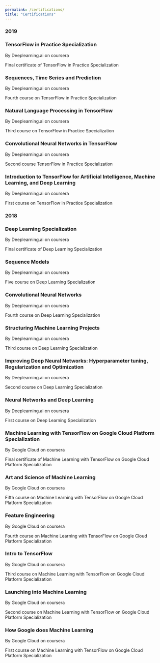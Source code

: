 ```yaml
---
permalink: /certifications/
title: "Certifications"
---
```


### 2019

### TensorFlow in Practice Specialization
By Deeplearning.ai on coursera
<p>Final certificate of TensorFlow in Practice Specialization</p>


### Sequences, Time Series and Prediction
By Deeplearning.ai on coursera
<p>Fourth course on TensorFlow in Practice Specialization</p>


### Natural Language Processing in TensorFlow
By Deeplearning.ai on coursera
<p>Third course on TensorFlow in Practice Specialization</p>
<a href="https://www.coursera.org/account/accomplishments/records/2HR7W26G46SQ"  class="btn btn-info" role="button" target="_blank"> <i class="fa fa-certificate fa-2x" aria-hidden="true"></i></a> <a href="https://github.com/udaykiranreddykondreddy/Tensorflow-in-practice-by-deeplearning.ai/tree/master/Natural-language-processing"  class="btn btn-info" role="button" target="_blank"> <i class="fa fa-github fa-2x" aria-hidden="true"></i></a>

### Convolutional Neural Networks in TensorFlow
By Deeplearning.ai on coursera
<p>Second course TensorFlow in Practice Specialization</p>
<a href="https://github.com/udaykiranreddykondreddy/Tensorflow-in-practice-by-deeplearning.ai/tree/master/Convolutional-neural-networks"  class="btn btn-info" role="button" target="_blank"> <i class="fa fa-github fa-2x" aria-hidden="true"></i></a>

### Introduction to TensorFlow for Artificial Intelligence, Machine Learning, and Deep Learning
By Deeplearning.ai on coursera
<p>First course on TensorFlow in Practice Specialization</p>
<a href="https://www.coursera.org/account/accomplishments/records/X4X5WUXG2CBW"  class="btn btn-info" role="button" target="_blank"> <i class="fa fa-certificate fa-2x" aria-hidden="true"></i></a>  <a href="https://github.com/udaykiranreddykondreddy/Tensorflow-in-practice-by-deeplearning.ai/tree/master/intro-to-tensorflow"  class="btn btn-info" role="button" target="_blank"> <i class="fa fa-github fa-2x" aria-hidden="true"></i></a>

### 2018

### Deep Learning Specialization
By Deeplearning.ai on coursera
<p>Final certificate of Deep Learning Specialization</p>
<a href="https://www.coursera.org/account/accomplishments/specialization/3HTVSR9HL3XF"  class="btn btn-info" role="button" target="_blank"> <i class="fa fa-certificate fa-2x" aria-hidden="true"></i></a>

### Sequence Models
By Deeplearning.ai on coursera
<p>Five course on Deep Learning Specialization</p>
<a href="https://www.coursera.org/account/accomplishments/verify/ECL5WC4CBWDF"  class="btn btn-info" role="button" target="_blank"> <i class="fa fa-certificate fa-2x" aria-hidden="true"></i></a> <a href="https://github.com/udaykiranreddykondreddy/deep_learning_coursera_assignments/tree/master/Sequence%20Models"  class="btn btn-info" role="button" target="_blank"> <i class="fa fa-github fa-2x" aria-hidden="true"></i></a>

### Convolutional Neural Networks
By Deeplearning.ai on coursera
<p>Fourth course on Deep Learning Specialization</p>
<a href="https://www.coursera.org/account/accomplishments/certificate/PC3BF8F85AQD"  class="btn btn-info" role="button" target="_blank"> <i class="fa fa-certificate fa-2x" aria-hidden="true"></i></a> <a href="https://github.com/udaykiranreddykondreddy/deep_learning_coursera_assignments/tree/master/Convolutional%20Neural%20Networks%20Prev"  class="btn btn-info" role="button" target="_blank"> <i class="fa fa-github fa-2x" aria-hidden="true"></i></a>

### Structuring Machine Learning Projects
By Deeplearning.ai on coursera
<p>Third course on Deep Learning Specialization</p>
<a href="https://www.coursera.org/account/accomplishments/certificate/P6ZMF7JQ4VSP"  class="btn btn-info" role="button" target="_blank"> <i class="fa fa-certificate fa-2x" aria-hidden="true"></i></a>

### Improving Deep Neural Networks: Hyperparameter tuning, Regularization and Optimization
By Deeplearning.ai on coursera
<p>Second course on Deep Learning Specialization</p>
<a href="https://www.coursera.org/account/accomplishments/certificate/CV8QY7FJSDLU"  class="btn btn-info" role="button" target="_blank"> <i class="fa fa-certificate fa-2x" aria-hidden="true"></i></a> <a href="https://github.com/udaykiranreddykondreddy/deep_learning_coursera_assignments/tree/master/Improving%20Deep%20Neural%20Networks"  class="btn btn-info" role="button" target="_blank"> <i class="fa fa-github fa-2x" aria-hidden="true"></i></a>

### Neural Networks and Deep Learning
By Deeplearning.ai on coursera
<p>First course on Deep Learning Specialization</p>
<a href="https://www.coursera.org/account/accomplishments/certificate/3MGW885TUNZX"  class="btn btn-info" role="button" target="_blank"> <i class="fa fa-certificate fa-2x" aria-hidden="true"></i></a> <a href="https://github.com/udaykiranreddykondreddy/deep_learning_coursera_assignments/tree/master/Neural_Networks_and_Deep_Learning"  class="btn btn-info" role="button" target="_blank"> <i class="fa fa-github fa-2x" aria-hidden="true"></i></a>

### Machine Learning with TensorFlow on Google Cloud Platform Specialization
By Google Cloud on coursera
<p>Final certificate of Machine Learning with TensorFlow on Google Cloud Platform Specialization</p>
<a href="https://www.coursera.org/account/accomplishments/specialization/VM88SX4N7L6U"  class="btn btn-info" role="button" target="_blank"> <i class="fa fa-certificate fa-2x" aria-hidden="true"></i></a>

### Art and Science of Machine Learning
By Google Cloud on coursera
<p>Fifth course on Machine Learning with TensorFlow on Google Cloud Platform Specialization</p>
<a href="https://www.coursera.org/account/accomplishments/records/HER4MWMYU2NV"  class="btn btn-info" role="button" target="_blank"> <i class="fa fa-certificate fa-2x" aria-hidden="true"></i></a>

### Feature Engineering
By Google Cloud on coursera
<p>Fourth course on Machine Learning with TensorFlow on Google Cloud Platform Specialization</p>
<a href="https://www.coursera.org/account/accomplishments/records/C3EJ9TZ2KNMR"  class="btn btn-info" role="button" target="_blank"> <i class="fa fa-certificate fa-2x" aria-hidden="true"></i></a>

### Intro to TensorFlow
By Google Cloud on coursera
<p>Third course on Machine Learning with TensorFlow on Google Cloud Platform Specialization</p>
<a href="https://www.coursera.org/account/accomplishments/records/2SXFQMXZMQ8F"  class="btn btn-info" role="button" target="_blank"> <i class="fa fa-certificate fa-2x" aria-hidden="true"></i></a>

### Launching into Machine Learning
By Google Cloud on coursera
<p>Second course on Machine Learning with TensorFlow on Google Cloud Platform Specialization</p>
<a href="https://www.coursera.org/account/accomplishments/records/NLHTM3HVPNRG"  class="btn btn-info" role="button" target="_blank"> <i class="fa fa-certificate fa-2x" aria-hidden="true"></i></a>

### How Google does Machine Learning
By Google Cloud on coursera
<p>First course on Machine Learning with TensorFlow on Google Cloud Platform Specialization</p>
<a href="https://www.coursera.org/account/accomplishments/records/ACVQ7MYPXFX2"  class="btn btn-info" role="button" target="_blank"> <i class="fa fa-certificate fa-2x" aria-hidden="true"></i></a>

